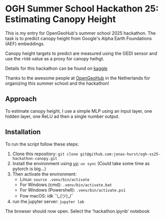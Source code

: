 # OGH Summer School Hackathon 25: Estimating Canopy Height

This is my entry for OpenGeoHub's summer school 2025 hackathon. The task is to
predict canopy height from Google's Alpha Earth Foundations (AEF) embeddings.

Canopy height targets to predict are measured using the GEDI sensor and use the `rh98` 
value as a proxy for canopy heihgt.

Details for this hackathon can be found on [kaggle](https://www.kaggle.com/competitions/canopy-height-mapping-using-google-aef-embeddings/overview)

Thanks to the awesome people at [OpenGeoHub](https://opengeohub.org/) in the Netherlands for organizing this 
summer school and the hackathon!

## Approach

To estimate canopy height, I use a simple MLP using an input layer, one hidden layer,
one ReLU ad then a single number output.

## Installation

To run the script follow these steps:

1. Clone this repository: `git clone git@github.com:jonas-hurst/ogh-ss25-hackathon-canopy.git`
2. Install the environment using [uv](https://docs.astral.sh/uv/getting-started/installation/):
   `uv sync` (Could take some time as pytorch is big...)
3. Then activate the environment:
   - Linux: `source .venv/bin/activate`
   - For Windows (cmd): `.venv/bin/activate.bat`
   - For Windows (Powershell): `.venv/bin/activate.ps1`
   - Fow macOS: idk ¯\\\_(ツ)\_/¯
4. run the jupyter server: `jupyter lab`

The browser should now open. Select the 'hackathon.ipynb' notebook
